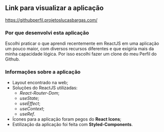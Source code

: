 ## Link para visualizar a aplicação
<https://githubperfil.projetoslucasbargas.com/>

### Por que desenvolvi esta aplicação
Escolhi praticar o que aprendi recentemente em ReactJS em uma aplicação um pouco maior, com diversos recursos diferentes e que exigiria mais da minha capacidade lógica. Por isso escolhi fazer um clone do meu Perfil do Github.

### Informações sobre a aplicação
* Layout encontrado na web; 
* Soluções do ReactJS utilizadas:
  * *React-Router-Dom*;  
  * *useState*;
  * *useEffect*;
  * *useContext*;
  * *useRef*.
* Ícones para a aplicação foram pegos do **React Icons**;
* Estilização da aplicação foi feita com **Styled-Components**.